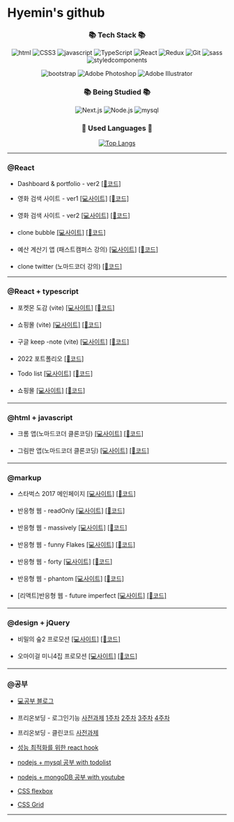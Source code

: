 # Hyemin's github

<div align="center">

### 📚 Tech Stack 📚</h3>

![html](https://img.shields.io/badge/Html5-orange?style=flat-square&logo=html5&logoColor=white)
![CSS3](https://img.shields.io/badge/CSS3-blue?style=flat-square&logo=css3&logoColor=white)
![javascript](https://img.shields.io/badge/Javascript-FFCA28?style=flat-square&logo=javascript&logoColor=white)
![TypeScript](https://img.shields.io/badge/TypeScript-3178C6?style=flat-square&logo=TypeScript&logoColor=white)
![React](https://img.shields.io/badge/React-61dafb?style=flat-square&logo=React&logoColor=white)
![Redux](https://img.shields.io/badge/Redux-764ABC?style=flat-square&logo=Redux&logoColor=white)
![Git](https://img.shields.io/badge/Git-181717?style=flat-square&logo=Github&logoColor=white)
![sass](https://img.shields.io/badge/Sass-CC6699?style=flat-square&logo=Sass&logoColor=white)
![styledcomponents](https://img.shields.io/badge/styledcomponents-DB7093?style=flat-square&logo=styledcomponents&logoColor=white)

![bootstrap](https://img.shields.io/badge/Bootstrap-7952B3?style=flat-square&logo=Bootstrap&logoColor=white)
![Adobe Photoshop](https://img.shields.io/badge/AdobePhotoshop-31A8FF?style=flat-square&logo=Adobe&logoColor=white)
![Adobe Illustrator](https://img.shields.io/badge/AdobeIllustrator-FF9A00?style=flat-square&logo=Adobe&logoColor=white)

### 📚 Being Studied 📚</h3>
![Next.js](https://img.shields.io/badge/Next.js-000000?style=flat-square&logo=nextdotjs&logoColor=black)
![Node.js](https://img.shields.io/badge/Node.js-339933?style=flat-square&logo=Node.js&logoColor=white)
![mysql](https://img.shields.io/badge/mysql-4479A1?style=flat-square&logo=mysql&logoColor=whit)

### 🌈 Used Languages 🌈

[![Top Langs](https://github-readme-stats.vercel.app/api/top-langs/?username=hyemin12&layout=compact)](https://github.com/hyemin12/github-readme-stats)

</div>

---

### @React
  
- Dashboard & portfolio - ver2
  [[🔧코드]](https://github.com/hyemin12/react-dashboard)
  
- 영화 검색 사이트 - ver1
  [[💻사이트]](https://hm-react-movie-app-version.netlify.app/)
  [[🔧코드]](https://github.com/hyemin12/react-movie-app-version1)

- 영화 검색 사이트 - ver2
  [[💻사이트]](https://react-movie-app-1f5ff8.netlify.app/)
  [[🔧코드]](https://github.com/hyemin12/react-movie-app)

- clone bubble
  [[💻사이트]](https://wizardly-hermann-7fecb3.netlify.app/)
  [[🔧코드]](https://github.com/hyemin12/gomin-talk-app)

- 예산 계산기 앱 (패스트캠퍼스 강의)
  [[💻사이트]](https://hyemin12.github.io/react-budget-calcultor/)
  [[🔧코드]](https://github.com/hyemin12/react-budget-calcultor)

- clone twitter (노마드코더 강의)
  [[🔧코드]](https://github.com/hyemin12/react-firebase-twitterp)
  


---

### @React + typescript

- 포켓몬 도감 (vite)
  [[💻사이트]](https://my-pokemon-app-d036d.firebaseapp.com/)
  [[🔧코드]](https://github.com/hyemin12/react-pokemon-app)

- 쇼핑몰 (vite)
  [[💻사이트]](https://react-shop-app-4692d.firebaseapp.com/)
  [[🔧코드]](https://github.com/hyemin12/react-vite-shop-app)
  
- 구글 keep -note (vite)
  [[💻사이트]]()
  [[🔧코드]](https://github.com/hyemin12/react-note-app)

- 2022 포트폴리오
  [[🔧코드]](https://github.com/hyemin12/2022_portfolio)

- Todo list
  [[💻사이트]](https://hm-tsc-todo-app.netlify.app)
  [[🔧코드]](https://github.com/hyemin12/typescript-todo-app)

- 쇼핑몰
  [[💻사이트]](https://h-m-shop.netlify.app/)
  [[🔧코드]](https://github.com/hyemin12/react-shop-practice-app/)

---

### @html + javascript

- 크롬 앱(노마드코더 클론코딩)
  [[💻사이트]](https://hyemin12.github.io/vanillaJS-chrome-app/)
  [[🔧코드]](https://github.com/hyemin12/vanillaJS-chrome-app)

- 그림판 앱(노마드코더 클론코딩)
  [[💻사이트]](https://hyemin12.github.io/vanillaJS-paint-app/)
  [[🔧코드]](https://github.com/hyemin12/vanillaJS-paint-app)


---


### @markup

- 스타벅스 2017 메인페이지
  [[💻사이트]](https://starbucks-responsive-app-ee135b.netlify.app)
  [[🔧코드]](https://github.com/hyemin12/vanilla-starbucks-app)

- 반응형 웹 - readOnly
  [[💻사이트]](https://hyemin12.github.io/responsive-webstie-readOnly/)
  [[🔧코드]](https://github.com/hyemin12/responsive-webstie-readOnly)

- 반응형 웹 - massively
  [[💻사이트]](https://hyemin12.github.io/responsive-webstie-massively/)
  [[🔧코드]](https://github.com/hyemin12/responsive-webstie-massivelyp)

- 반응형 웹 - funny Flakes
  [[💻사이트]](https://hyemin12.github.io/responsive-webstie-funnyFlakes/)
  [[🔧코드]](https://github.com/hyemin12/responsive-webstie-funnyFlakes)

- 반응형 웹 - forty
  [[💻사이트]](https://hyemin12.github.io/responsive-webstie-forty/)
  [[🔧코드]](https://github.com/hyemin12/responsive-webstie-forty/)

- 반응형 웹 - phantom
  [[💻사이트]](https://hyemin12.github.io/responsive-webstie-phantom/)
  [[🔧코드]](https://github.com/hyemin12/responsive-webstie-phantom/)

- [리액트]반응형 웹 - future imperfect
  [[💻사이트]](https://hyemin12.github.io/responsive-site-future_imperfect/)
  [[🔧코드]](https://github.com/hyemin12/responsive-site-future_imperfect)

---

### @design + jQuery

- 비밀의 숲2 프로모션
  [[💻사이트]](https://hyemin12.github.io/web-design-portfolio/01Stranger2/)
  [[🔧코드]](https://github.com/hyemin12/web-design-portfolio/tree/master/01Stranger2)

- 오마이걸 미니4집 프로모션
  [[💻사이트]](https://hyemin12.github.io/web-design-portfolio/03OHMYGIRL)
  [[🔧코드]](https://github.com/hyemin12/web-design-portfolio/tree/master/03OHMYGIRL)

---

### @공부

- [💻공부 블로그](https://hyemin12.github.io)

- 프리온보딩 - 로그인기능
  [사전과제](https://github.com/hyemin12/wanted-pre-onboarding-10-FE-quest)
  [1주차](https://github.com/hyemin12/wanted-pre-onboarding-10-fe-q1)
  [2주차](https://github.com/hyemin12/wanted-pre-onboarding-10-fe-q2)
  [3주차](https://github.com/hyemin12/wanted-pre-onboarding-10-fe-q3)
  [4주차](https://github.com/hyemin12/wanted-pre-onboarding-10-fe-q4)

- 프리온보딩 - 클린코드
  [사전과제](https://hyemin12.github.io/posts/%ED%94%84%EB%A6%AC%EC%98%A8%EB%B3%B4%EB%94%A9%ED%81%B4%EB%A6%B0%EC%BD%94%EB%93%9C1/)

- [성능 최적화를 위한 react hook](https://github.com/hyemin12/react-hook-study)

- [nodejs + mysql 공부 with todolist](https://github.com/hyemin12/typescript-todo-nodejs)

- [nodejs + mongoDB 공부 with youtube](https://github.com/hyemin12/nodejs_mongodb)

- [CSS flexbox](https://github.com/hyemin12/css-flexbox)

- [CSS Grid](https://github.com/hyemin12/css-grid)

---
